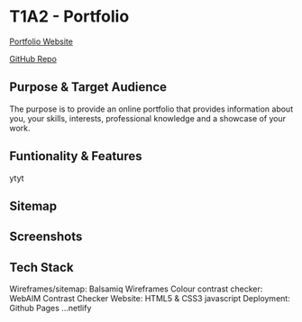 # T1A2 - Portfolio

[Portfolio Website](https://pages.github.com/)

[GitHub Repo](https://github.com/SheaDuffy13/Portfolio)

## Purpose & Target Audience

The purpose is to provide an online portfolio that provides information about you, your skills, interests, professional knowledge and a showcase of your work.

## Funtionality & Features

ytyt

## Sitemap

## Screenshots

## Tech Stack

Wireframes/sitemap: Balsamiq Wireframes
Colour contrast checker: WebAIM Contrast Checker
Website: HTML5 & CSS3  javascript
Deployment: Github Pages   ...netlify